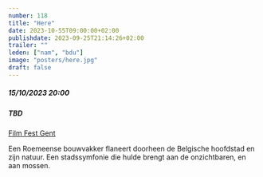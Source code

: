 ```yaml
---
number: 118
title: "Here"
date: 2023-10-55T09:00:00+02:00
publishdate: 2023-09-25T21:14:26+02:00
trailer: ""
leden: ["nam", "bdu"]
image: "posters/here.jpg"
draft: false
---
```


##### 15/10/2023 20:00
##### TBD

[Film Fest Gent](https://www.filmfestival.be/nl/film/here)

Een Roemeense bouwvakker flaneert doorheen de Belgische hoofdstad en zijn natuur.
Een stadssymfonie die hulde brengt aan de onzichtbaren, en aan mossen. 
<!--more-->
